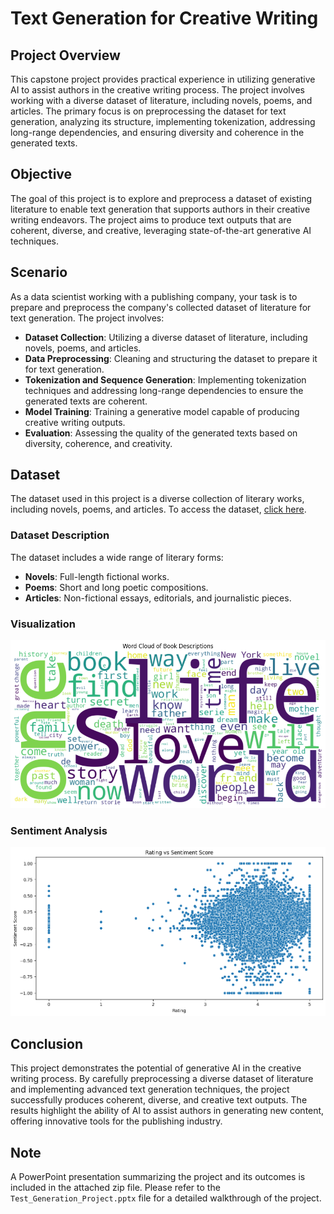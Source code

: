 # Text Generation for Creative Writing

## Project Overview

This capstone project provides practical experience in utilizing generative AI to assist authors in the creative writing process. The project involves working with a diverse dataset of literature, including novels, poems, and articles. The primary focus is on preprocessing the dataset for text generation, analyzing its structure, implementing tokenization, addressing long-range dependencies, and ensuring diversity and coherence in the generated texts.

## Objective

The goal of this project is to explore and preprocess a dataset of existing literature to enable text generation that supports authors in their creative writing endeavors. The project aims to produce text outputs that are coherent, diverse, and creative, leveraging state-of-the-art generative AI techniques.

## Scenario

As a data scientist working with a publishing company, your task is to prepare and preprocess the company's collected dataset of literature for text generation. The project involves:

- **Dataset Collection**: Utilizing a diverse dataset of literature, including novels, poems, and articles.
- **Data Preprocessing**: Cleaning and structuring the dataset to prepare it for text generation.
- **Tokenization and Sequence Generation**: Implementing tokenization techniques and addressing long-range dependencies to ensure the generated texts are coherent.
- **Model Training**: Training a generative model capable of producing creative writing outputs.
- **Evaluation**: Assessing the quality of the generated texts based on diversity, coherence, and creativity.

## Dataset

The dataset used in this project is a diverse collection of literary works, including novels, poems, and articles. To access the dataset, [click here](<https://www.kaggle.com/datasets/thedevastator/comprehensive-literary-greats-dataset>).

### Dataset Description

The dataset includes a wide range of literary forms:
- **Novels**: Full-length fictional works.
- **Poems**: Short and long poetic compositions.
- **Articles**: Non-fictional essays, editorials, and journalistic pieces.

### Visualization
![Dashboard Screenshot](img1.png)

### Sentiment Analysis
![Dashboard Screenshot](img2.png)

## Conclusion

This project demonstrates the potential of generative AI in the creative writing process. By carefully preprocessing a diverse dataset of literature and implementing advanced text generation techniques, the project successfully produces coherent, diverse, and creative text outputs. The results highlight the ability of AI to assist authors in generating new content, offering innovative tools for the publishing industry.

## Note

A PowerPoint presentation summarizing the project and its outcomes is included in the attached zip file. Please refer to the `Test_Generation_Project.pptx` file for a detailed walkthrough of the project.





